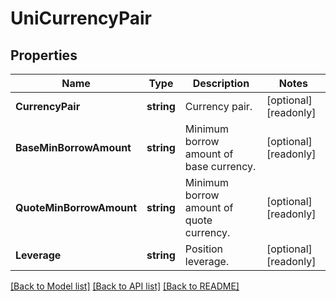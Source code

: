 # UniCurrencyPair

## Properties

Name | Type | Description | Notes
------------ | ------------- | ------------- | -------------
**CurrencyPair** | **string** | Currency pair. | [optional] [readonly] 
**BaseMinBorrowAmount** | **string** | Minimum borrow amount of base currency. | [optional] [readonly] 
**QuoteMinBorrowAmount** | **string** | Minimum borrow amount of quote currency. | [optional] [readonly] 
**Leverage** | **string** | Position leverage. | [optional] [readonly] 

[[Back to Model list]](../README.md#documentation-for-models) [[Back to API list]](../README.md#documentation-for-api-endpoints) [[Back to README]](../README.md)


